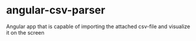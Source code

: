 # angular-csv-parser
Angular app that is capable of importing the attached csv-file and visualize it on the screen
